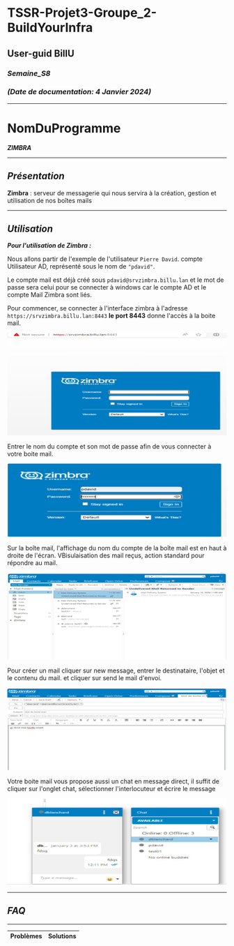 # TSSR-Projet3-Groupe_2-BuildYourInfra

## User-guid BillU

### _Semaine_S8_

### _(Date de documentation: 4 Janvier 2024)_

______________

# **NomDuProgramme**
***ZIMBRA***
___________

## **_Présentation_**

**Zimbra** : serveur de messagerie qui nous servira à la création, gestion et utilisation de nos boîtes mails
______________

## **_Utilisation_**

***Pour l'utilisation de Zimbra :***

Nous allons partir de l'exemple de l'utilisateur `Pierre David`. compte Utilisateur AD, représenté sous le nom de `"pdavid"`.


Le compte mail est déjà créé sous `pdavid@srvzimbra.billu.lan` et le mot de passe sera celui pour se connecter à windows car le compte AD et le compte Mail Zimbra sont liés.


Pour commencer, se connecter à l'interface zimbra à l'adresse `https://srvzimbra.billu.lan:8443`  **le port 8443** donne l'accès à la boite mail.


![img1](https://github.com/Bilal-Aldimashq/TSSR-Projet3-Groupe_2-BuildYourInfra/blob/main/Resources/TutoZimbra/Capture1.JPG?raw=true)


Entrer le nom du compte et son mot de passe afin de vous connecter à votre boite mail.


![img2](https://github.com/Bilal-Aldimashq/TSSR-Projet3-Groupe_2-BuildYourInfra/blob/main/Resources/TutoZimbra/Capture2.JPG?raw=true)


Sur la boîte mail, l'affichage du nom du compte de la boîte mail est en haut à droite de l'écran. VBisulaisation des mail reçus, action standard pour répondre au mail.


![img3](https://github.com/Bilal-Aldimashq/TSSR-Projet3-Groupe_2-BuildYourInfra/blob/main/Resources/TutoZimbra/Capture3.JPG?raw=true)


Pour créer un mail cliquer sur new message, entrer le destinataire, l'objet et le contenu du mail. et cliquer sur send le mail d'envoi.


![img4](https://github.com/Bilal-Aldimashq/TSSR-Projet3-Groupe_2-BuildYourInfra/blob/main/Resources/TutoZimbra/Capture4.JPG?raw=true)


Votre boite mail vous propose aussi un chat en message direct, il suffit de cliquer sur l'onglet chat, sélectionner l'interlocuteur et écrire le message


![img5](https://github.com/Bilal-Aldimashq/TSSR-Projet3-Groupe_2-BuildYourInfra/blob/main/Resources/TutoZimbra/Capture5.JPG?raw=true)

______________

## _**FAQ**_

_____________

| **Problèmes** | **Solutions** |
|-----|--------|

